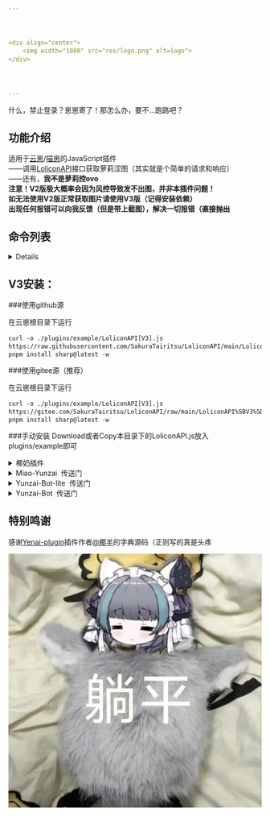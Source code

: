 ```yaml
---



<div align="center">
    <img width="1080" src="res/logo.png" alt=logo">
</div>
   


---
```

<p>什么，禁止登录？崽崽寄了！那怎么办，要不…跑路吧？</p>

## 功能介绍

适用于[云崽](https://gitee.com/Le-niao/Yunzai-Bot)/[喵崽](https://gitee.com/yoimiya-kokomi/Miao-Yunzai)的JavaScript插件
<br>
——调用[LoliconAPI](https://api.lolicon.app/#/)接口获取萝莉涩图（其实就是个简单的请求和响应）
<br>
——还有，**我<s>不</s>是萝莉控ovo**
<br>
**注意！V2版极大概率会因为风控导致发不出图，并非本插件问题！**
<br>
**如无法使用V2版正常获取图片请使用V3版（记得安装依赖）**
<br>
**出现任何报错可以向我反馈（但是带上截图），解决一切报错（<s>直接抛出</s>**

## 命令列表
<details>

- **来份涩图**：返回随机(萝莉)图片
- **来3份涩图**：返回多张随机(萝莉)图片
- **来份碧蓝档案涩图**：返回指定tag图片（可使用“|”分隔tag，最多三个
- **来3份碧蓝档案涩图**：返回多张指定tag图片（可使用“|”分隔tag，最多三个
- **配置**：config里所有参数皆可修改，暂不考虑单独提取为yaml（已实现但未上传，有需要可以联系我，只是懒得维护

</details>

## V3安装：

###使用github源

在云崽根目录下运行


```
curl -o ./plugins/example/LoliconAPI[V3].js https://raw.githubusercontent.com/SakuraTairitsu/LoliconAPI/main/LoliconAPI%5BV3%5D.js
pnpm install sharp@latest -w
```

###使用gitee源（推荐）

在云崽根目录下运行

```
curl -o ./plugins/example/LoliconAPI[V3].js https://gitee.com/SakuraTairitsu/LoliconAPI/raw/main/LoliconAPI%5BV3%5D.js
pnpm install sharp@latest -w
```

###手动安装
Download或者Copy本目录下的LoliconAPI.js放入plugins/example即可

<details>
 <summary>椰奶插件</summary> 

- 官网：[Yenai-plugin](https://www.yenai.ren/)
- Gitee：[Yenai-plugin](https://gitee.com/yeyang52/yenai-plugin)&nbsp;&nbsp;(作者：[@椰羊](https://gitee.com/yeyang52))
- Github：[Yenai-plugin](https://github.com/yeyang52/yenai-plugin)&nbsp;&nbsp;(作者：[@椰羊](https://github.com/yeyang52))

</details>

<details>
 <summary>Miao-Yunzai&nbsp;&nbsp;传送门</summary> 

- Gitee：[Miao-Yunzai](https://gitee.com/yoimiya-kokomi/Miao-Yunzai)&nbsp;&nbsp;(作者：[@喵喵](https://gitee.com/yoimiya-kokomi))
- Github：[Miao-Yunzai](https://github.com/yoimiya-kokomi/Miao-Yunzai)&nbsp;&nbsp;(作者：[@喵喵](https://github.com/yoimiya-kokomi))

</details>

<details>
 <summary>Yunzai-Bot-lite&nbsp;&nbsp;传送门</summary>（挺好的，我自用的就是这个，不过需要自行维护和修改…）

- Gitee：[Yunzai-Bot-lite](https://gitee.com/Nwflower/yunzai-bot-lite)&nbsp;&nbsp;(作者：[@听语惊花](https://gitee.com/Nwflower))
- Github：[Yunzai-Bot-lite](https://github.com/Nwflower/yunzai-bot-lite)&nbsp;&nbsp;(作者：[@听语惊花](https://github.com/Nwflower))

</details>

<details>
 <summary>Yunzai-Bot&nbsp;&nbsp;传送门</summary> 

- Gitee：[Yunzai-Bot](https://gitee.com/Le-niao/Yunzai-Bot)&nbsp;&nbsp;(作者：[@Le-niao](https://gitee.com/Le-niao))

</details>

## 特别鸣谢
感谢[Yenai-plugin](https://www.yenai.ren/)插件作者[@椰羊](https://gitee.com/yeyang52)的字典源码（正则写的真是头疼
<div><img width="1080" src="res/face.jpg" alt="face"><div>
